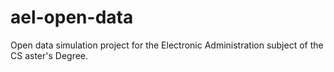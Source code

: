 # ael-open-data

Open data simulation project for the Electronic Administration subject of the CS aster's Degree.
